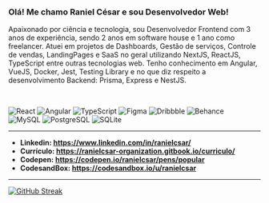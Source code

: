 ### Olá! Me chamo Raniel César e sou Desenvolvedor Web!
Apaixonado por ciência e tecnologia, sou Desenvolvedor Frontend com 3 anos de experiência, sendo 2 anos em software house e 1 ano como freelancer. Atuei em projetos de Dashboards, Gestão de serviços, Controle de vendas, LandingPages e SaaS no geral utilizando NextJS, ReactJS, TypeScript entre outras tecnologias web. Tenho conhecimento em Angular, VueJS, Docker, Jest, Testing Library e no que diz respeito a desenvolvimento Backend: Prisma, Express e NestJS.

<br>

![React](https://img.shields.io/badge/React-20232A?style=for-the-badge&logo=react&logoColor=61DAFB)
![Angular](https://img.shields.io/badge/Angular-DD0031?style=for-the-badge&logo=angular&logoColor=white)
![TypeScript](https://img.shields.io/badge/TypeScript-007ACC?style=for-the-badge&logo=typescript&logoColor=white)
![Figma](https://img.shields.io/badge/Figma-F24E1E?style=for-the-badge&logo=figma&logoColor=white)
![Dribbble](https://img.shields.io/badge/Dribbble-EA4C89?style=for-the-badge&logo=dribbble&logoColor=white)
![Behance](https://img.shields.io/badge/Behance-0054F7?style=for-the-badge&logo=behance&logoColor=white) <br>
![MySQL](https://img.shields.io/badge/MySQL-005C84?style=for-the-badge&logo=mysql&logoColor=white)
![PostgreSQL](https://img.shields.io/badge/PostgreSQL-316192?style=for-the-badge&logo=postgresql&logoColor=white)
![SQLite](https://img.shields.io/badge/Sqlite-003B57?style=for-the-badge&logo=sqlite&logoColor=white) <br>

---

- **Linkedin: https://www.linkedin.com/in/ranielcsar/**
- **Currículo: https://ranielcsar-organization.gitbook.io/curriculo/**
- **Codepen: https://codepen.io/ranielcsar/pens/popular**
- **CodesandBox: https://codesandbox.io/u/ranielcsar**

---

[![GitHub Streak](http://github-readme-streak-stats.herokuapp.com?user=ranielcsar&theme=black-ice)](https://git.io/streak-stats)

